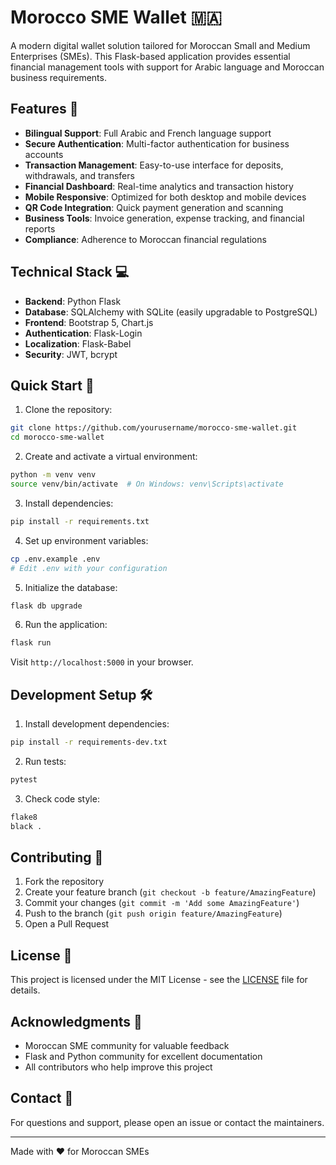 # Morocco SME Wallet 🇲🇦

A modern digital wallet solution tailored for Moroccan Small and Medium Enterprises (SMEs). This Flask-based application provides essential financial management tools with support for Arabic language and Moroccan business requirements.

## Features 🌟

- **Bilingual Support**: Full Arabic and French language support
- **Secure Authentication**: Multi-factor authentication for business accounts
- **Transaction Management**: Easy-to-use interface for deposits, withdrawals, and transfers
- **Financial Dashboard**: Real-time analytics and transaction history
- **Mobile Responsive**: Optimized for both desktop and mobile devices
- **QR Code Integration**: Quick payment generation and scanning
- **Business Tools**: Invoice generation, expense tracking, and financial reports
- **Compliance**: Adherence to Moroccan financial regulations

## Technical Stack 💻

- **Backend**: Python Flask
- **Database**: SQLAlchemy with SQLite (easily upgradable to PostgreSQL)
- **Frontend**: Bootstrap 5, Chart.js
- **Authentication**: Flask-Login
- **Localization**: Flask-Babel
- **Security**: JWT, bcrypt

## Quick Start 🚀

1. Clone the repository:
```bash
git clone https://github.com/yourusername/morocco-sme-wallet.git
cd morocco-sme-wallet
```

2. Create and activate a virtual environment:
```bash
python -m venv venv
source venv/bin/activate  # On Windows: venv\Scripts\activate
```

3. Install dependencies:
```bash
pip install -r requirements.txt
```

4. Set up environment variables:
```bash
cp .env.example .env
# Edit .env with your configuration
```

5. Initialize the database:
```bash
flask db upgrade
```

6. Run the application:
```bash
flask run
```

Visit `http://localhost:5000` in your browser.

## Development Setup 🛠️

1. Install development dependencies:
```bash
pip install -r requirements-dev.txt
```

2. Run tests:
```bash
pytest
```

3. Check code style:
```bash
flake8
black .
```

## Contributing 🤝

1. Fork the repository
2. Create your feature branch (`git checkout -b feature/AmazingFeature`)
3. Commit your changes (`git commit -m 'Add some AmazingFeature'`)
4. Push to the branch (`git push origin feature/AmazingFeature`)
5. Open a Pull Request

## License 📝

This project is licensed under the MIT License - see the [LICENSE](LICENSE) file for details.

## Acknowledgments 🙏

- Moroccan SME community for valuable feedback
- Flask and Python community for excellent documentation
- All contributors who help improve this project

## Contact 📧

For questions and support, please open an issue or contact the maintainers.

---

Made with ❤️ for Moroccan SMEs

